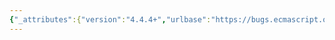 ```yaml
---
{"_attributes":{"version":"4.4.4+","urlbase":"https://bugs.ecmascript.org/","maintainer":"dherman@mozilla.com"},"bug":{"bug_id":3150,"creation_ts":"2014-08-25 06:56:00 -0700","short_desc":"Array.p.sort needs to take impure ToString operator into account","delta_ts":"2015-10-04 09:01:12 -0700","product":"ECMA-262, Editions 5 and 5.1","component":"technical content","version":"Edition 5.1","rep_platform":"All","op_sys":"All","bug_status":"RESOLVED","resolution":"FIXED","priority":"Normal","bug_severity":"enhancement","everconfirmed":true,"reporter":{"uid":"rossberg","name":"Andreas Rossberg"},"assigned_to":{"uid":"allen","name":"Allen Wirfs-Brock"},"cc":"brterlso","long_desc":[{"commentid":9864,"comment_count":0,"who":{"uid":"rossberg","name":"Andreas Rossberg"},"bug_when":"2014-08-25 06:56:58 -0700","thetext":"(This also applies to the ES6 draft.)\n\nThe second condition defining when the characteristics of a sort result does not make sense in general. SortCompare invokes ToString, which could be arbitrarily impure. In particular, it might return arbitrary different results on each call.\n\nThere probably needs to be language making the result of sort implementation-dependent when the ToString for any of the array elements is not a constant function."},{"commentid":12800,"comment_count":1,"who":{"uid":"allen","name":"Allen Wirfs-Brock"},"bug_when":"2015-02-16 18:47:30 -0800","thetext":"added conditions to ES6 rev34 draft"},{"commentid":14774,"comment_count":2,"who":{"uid":"brterlso","name":"Brian Terlson"},"bug_when":"2015-10-04 09:01:12 -0700","thetext":"Fixed in ES2015."}]}}
---
```

